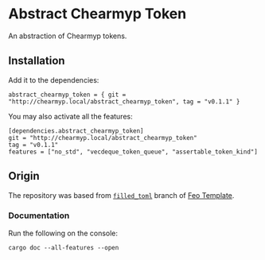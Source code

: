 # Abstract Chearmyp Token
An abstraction of Chearmyp tokens.

## Installation
Add it to the dependencies:
```
abstract_chearmyp_token = { git = "http://chearmyp.local/abstract_chearmyp_token", tag = "v0.1.1" }
```

You may also activate all the features:
```
[dependencies.abstract_chearmyp_token]
git = "http://chearmyp.local/abstract_chearmyp_token"
tag = "v0.1.1"
features = ["no_std", "vecdeque_token_queue", "assertable_token_kind"]
```

## Origin
The repository was based from [`filled_toml`] branch of [Feo Template].

### Documentation
Run the following on the console:
```
cargo doc --all-features --open
```

[`filled_toml`]: https://github.com/KennethTrecy/feo_template/tree/filled_toml
[Feo Template]: https://github.com/KennethTrecy/feo_template

